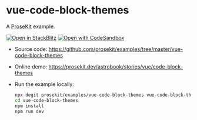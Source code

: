# vue-code-block-themes

A [ProseKit](https://prosekit.dev) example.

[![Open in StackBlitz](https://developer.stackblitz.com/img/open_in_stackblitz.svg)](https://stackblitz.com/github/prosekit/examples/tree/master/vue-code-block-themes)
[![Open with CodeSandbox](https://assets.codesandbox.io/github/button-edit-lime.svg)](https://codesandbox.io/p/sandbox/github/prosekit/examples/tree/master/vue-code-block-themes)

- Source code: https://github.com/prosekit/examples/tree/master/vue-code-block-themes
- Online demo: https://prosekit.dev/astrobook/stories/vue/code-block-themes
- Run the example locally:

  ```bash
  npx degit prosekit/examples/vue-code-block-themes vue-code-block-themes
  cd vue-code-block-themes
  npm install
  npm run dev
  ```
